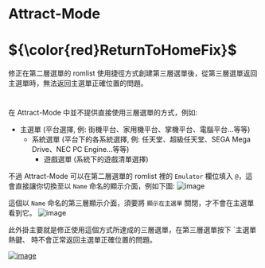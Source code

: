 # Attract-Mode
# ${\color{red}ReturnToHomeFix}$
修正在第二層選單的 romlist 使用捷徑方式創建第三層選單後，從第三層選單返回主選單時，無法返回主選單正確位置的問題。

#

在 Attract-Mode 中並不提供直接使用三層選單的方式，例如:

- 主選單 (平台選擇, 例: 街機平台、家用機平台、掌機平台、電腦平台...等等)
   - 系統選單 (平台下的各系統選擇, 例: 任天堂、超級任天堂、SEGA Mega Drive、NEC PC Engine...等等)
     - 遊戲選單 (系統下的遊戲清單選擇)

不過 Attract-Mode 可以在第二層選單的 romlist 裡的 `Emulator` 欄位填入 `@`，這會直接讓你切換至以 `Name` 命名的顯示介面，例如下圖:
![image](ReturnToHomeFix/ReturnToHomeFix_1.png)

這個以 `Name` 命名的第三層顯示介面，須要將 `顯示在主選單` 關閉，才不會在主選單看到它。
![image](ReturnToHomeFix/ReturnToHomeFix_2.png)

此外掛主要就是修正使用這個方式所達成的三層選單，在第三層選單按下 `主選單熱鍵、 時不會正常返回主選單正確位置的問題。

[![image](https://img.youtube.com/vi/Z3LtTPVJBww/0.jpg)](https://www.youtube.com/watch?v=Z3LtTPVJBww)
